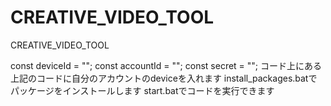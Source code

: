 # CREATIVE_VIDEO_TOOL
CREATIVE_VIDEO_TOOL

const deviceId = "";
const accountId = "";
const secret = "";
コード上にある上記のコードに自分のアカウントのdeviceを入れます
install_packages.batでパッケージをインストールします
start.batでコードを実行できます
